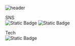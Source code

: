 ![header](https://capsule-render.vercel.app/api?type=shark&color=auto&height=300&section=header&text=Welcome%20To%20Jungle&fontSize=90)

SNS  
![Static Badge](https://img.shields.io/badge/instagram-%23E4405F?style=for-the-badge&logo=instagram&logoColor=white)
![Static Badge](https://img.shields.io/badge/Gmail-%23EA4335?style=for-the-badge&logo=Gmail&logoColor=white)

Tech  
![Static Badge](https://img.shields.io/badge/springboot-%236DB33F?style=for-the-badge&logo=springboot&logoColor=white)

<!--
https://github.com/kyechan99/capsule-render

https://shields.io/badges

https://simpleicons.org/


- 🔭 I’m currently working on ...
- 🌱 I’m currently learning ...
- 👯 I’m looking to collaborate on ...
- 🤔 I’m looking for help with ...
- 💬 Ask me about ...
- 📫 How to reach me: ...
- 😄 Pronouns: ...
- ⚡ Fun fact: ...
-->
